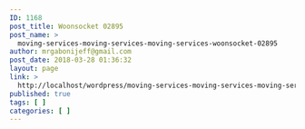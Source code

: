 ```yaml
---
ID: 1168
post_title: Woonsocket 02895
post_name: >
  moving-services-moving-services-moving-services-woonsocket-02895
author: mrgabonijeff@gmail.com
post_date: 2018-03-28 01:36:32
layout: page
link: >
  http://localhost/wordpress/moving-services-moving-services-moving-services-woonsocket-02895/
published: true
tags: [ ]
categories: [ ]
---
```

